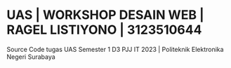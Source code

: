 # UAS | WORKSHOP DESAIN WEB | RAGEL LISTIYONO | 3123510644
Source Code tugas UAS Semester 1 D3 PJJ IT 2023 | Politeknik Elektronika Negeri Surabaya
